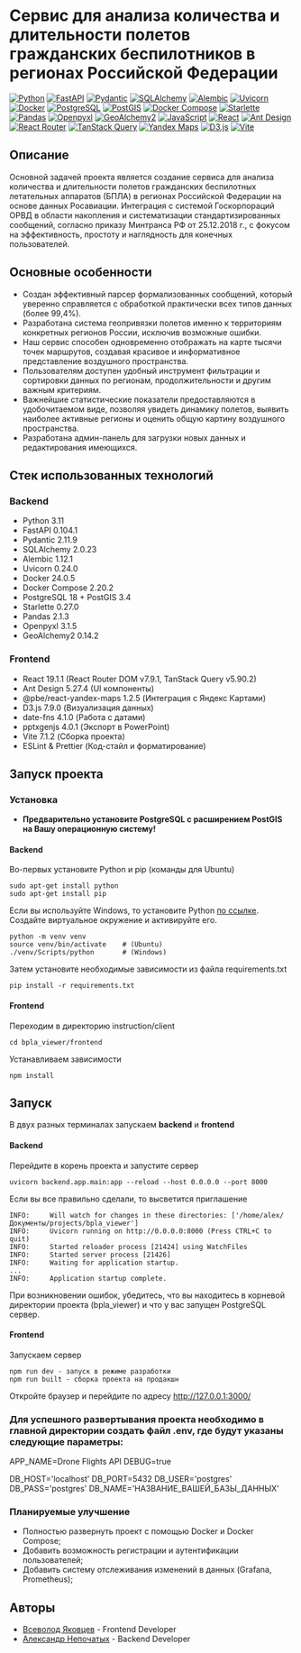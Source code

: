 # Сервис для анализа количества и длительности полетов гражданских беспилотников в регионах Российской Федерации

[![Python](https://img.shields.io/badge/-Python-464646?style=flat-square&logo=Python)](https://www.python.org/)
[![FastAPI](https://img.shields.io/badge/-FastAPI-464646?style=flat-square&logo=FastAPI)](https://fastapi.tiangolo.com/)
[![Pydantic](https://img.shields.io/badge/-Pydantic-464646?style=flat-square&logo=Pydantic)](https://pydantic.dev/)
[![SQLAlchemy](https://img.shields.io/badge/-SQLAlchemy-464646?style=flat-square&logo=SQLAlchemy)](https://www.sqlalchemy.org/)
[![Alembic](https://img.shields.io/badge/-Alembic-464646?style=flat-square&logo=Alembic)](https://alembic.sqlalchemy.org/en/latest/)
[![Uvicorn](https://img.shields.io/badge/-Uvicorn-464646?style=flat-square&logo=Uvicorn)](https://www.uvicorn.org/)
[![Docker](https://img.shields.io/badge/-Docker-464646?style=flat-square&logo=Docker)](https://www.docker.com/)
[![PostgreSQL](https://img.shields.io/badge/-PostgreSQL-464646?style=flat-square&logo=PostgreSQL)](https://www.postgresql.org/)
[![PostGIS](https://img.shields.io/badge/-PostGIS-464646?style=flat-square&logo=PostGIS)](https://postgis.net/)
[![Docker Compose](https://img.shields.io/badge/-Docker%20Compose-464646?style=flat-square&logo=Docker)](https://docs.docker.com/compose/)
[![Starlette](https://img.shields.io/badge/-Starlette-464646?style=flat-square&logo=Starlette)](https://www.starlette.io/)
[![Pandas](https://img.shields.io/badge/-Pandas-464646?style=flat-square&logo=Pandas)](https://pandas.pydata.org/)
[![Openpyxl](https://img.shields.io/badge/-Openpyxl-464646?style=flat-square)](https://openpyxl.readthedocs.io/en/stable/)
[![GeoAlchemy2](https://img.shields.io/badge/-GeoAlchemy2-464646?style=flat-square)](https://geoalchemy-2.readthedocs.io/en/latest/)
[![JavaScript](https://img.shields.io/badge/-JavaScript-464646?style=flat-square&logo=JavaScript)](https://developer.mozilla.org/en-US/docs/Web/JavaScript)
[![React](https://img.shields.io/badge/-React-464646?style=flat-square&logo=React)](https://reactjs.org/)
[![Ant Design](https://img.shields.io/badge/-Ant%20Design-464646?style=flat-square&logo=Ant%20Design)](https://ant.design/)
[![React Router](https://img.shields.io/badge/-React%20Router-464646?style=flat-square&logo=React%20Router)](https://reactrouter.com/)
[![TanStack Query](https://img.shields.io/badge/-TanStack%20Query-464646?style=flat-square&logo=TanStack)](https://tanstack.com/query/)
[![Yandex Maps](https://img.shields.io/badge/-Yandex%20Maps-464646?style=flat-square&logo=Yandex)](https://yandex.ru/maps/)
[![D3.js](https://img.shields.io/badge/-D3.js-464646?style=flat-square&logo=D3.js)](https://d3js.org/)
[![Vite](https://img.shields.io/badge/-Vite-464646?style=flat-square&logo=Vite)](https://vitejs.dev/)

## Описание
Основной задачей проекта является создание сервиса для анализа количества и длительности полетов гражданских беспилотных летательных аппаратов (БПЛА) в регионах Российской Федерации на основе данных Росавиации. Интеграция с системой Госкорпораций ОРВД в области накопления и систематизации стандартизированных сообщений, согласно приказу Минтранса РФ от 25.12.2018 г., с фокусом на эффективность, простоту и наглядность для конечных пользователей.

## Основные особенности
- Создан эффективный парсер формализованных сообщений, который уверенно справляется с обработкой практически всех типов данных (более 99,4%).
- Разработана система геопривязки полетов именно к территориям конкретных регионов России, исключив возможные ошибки.
- Наш сервис способен одновременно отображать на карте тысячи точек маршрутов, создавая красивое и информативное представление воздушного пространства.
- Пользователям доступен удобный инструмент фильтрации и сортировки данных по регионам, продолжительности и другим важным критериям.
- Важнейшие статистические показатели предоставляются в удобочитаемом виде, позволяя увидеть динамику полетов, выявить наиболее активные регионы и оценить общую картину воздушного пространства.
- Разработана админ-панель для загрузки новых данных и редактирования имеющихся.

## Стек использованных технологий

### Backend
+ Python 3.11
+ FastAPI 0.104.1
+ Pydantic 2.11.9
+ SQLAlchemy 2.0.23
+ Alembic 1.12.1
+ Uvicorn 0.24.0
+ Docker 24.0.5
+ Docker Compose 2.20.2
+ PostgreSQL 18 + PostGIS 3.4
+ Starlette 0.27.0
+ Pandas 2.1.3
+ Openpyxl 3.1.5
+ GeoAlchemy2 0.14.2

### Frontend
+ React 19.1.1 (React Router DOM v7.9.1, TanStack Query v5.90.2)
+ Ant Design 5.27.4 (UI компоненты)
+ @pbe/react-yandex-maps 1.2.5 (Интеграция с Яндекс Картами)
+ D3.js 7.9.0 (Визуализация данных)
+ date-fns 4.1.0 (Работа с датами)
+ pptxgenjs 4.0.1 (Экспорт в PowerPoint)
+ Vite 7.1.2 (Сборка проекта)
+ ESLint & Prettier (Код-стайл и форматирование)

## Запуск проекта

### Установка
- **Предварительно установите PostgreSQL с расширением PostGIS на Вашу операционную систему!**

#### Backend
Во-первых установите Python и pip (команды для Ubuntu)
```
sudo apt-get install python
sudo apt-get install pip
```
Если вы используйте Windows, то установите Python [по ссылке](https://www.python.org/downloads/release/python-31112/).
Создайте виртуальное окружение и активируйте его.
```
python -m venv venv
source venv/bin/activate    # (Ubuntu)
./venv/Scripts/python       # (Windows)
```
Затем установите необходимые зависимости из файла requirements.txt
```
pip install -r requirements.txt
```
#### Frontend
Переходим в директорию instruction/client
```
cd bpla_viewer/frontend
```
Устанавливаем зависимости
```
npm install
```
## Запуск
В двух разных терминалах запускаем **backend** и **frontend**
#### Backend
Перейдите в корень проекта и запустите сервер
```
uvicorn backend.app.main:app --reload --host 0.0.0.0 --port 8000
```
Если вы все правильно сделали, то высветится приглашение
```
INFO:     Will watch for changes in these directories: ['/home/alex/Документы/projects/bpla_viewer']
INFO:     Uvicorn running on http://0.0.0.0:8000 (Press CTRL+C to quit)
INFO:     Started reloader process [21424] using WatchFiles
INFO:     Started server process [21426]
INFO:     Waiting for application startup.
...
INFO:     Application startup complete.

```

При возникновении ошибок, убедитесь, что вы находитесь в корневой директории проекта (bpla_viewer)
и что у вас запущен PostgreSQL сервер.



#### Frontend
Запускаем сервер
```
npm run dev - запуск в режиме разработки
npm run built - сборка проекта на продакшн
```
Откройте браузер и перейдите по адресу http://127.0.0.1:3000/ 

### Для успешного развертывания проекта необходимо в главной директории создать файл .env, где будут указаны следующие параметры:
APP_NAME=Drone Flights API
DEBUG=true

DB_HOST='localhost'
DB_PORT=5432
DB_USER='postgres'
DB_PASS='postgres'
DB_NAME='НАЗВАНИЕ_ВАШЕЙ_БАЗЫ_ДАННЫХ'


### Планируемые улучшение
- Полностью развернуть проект с помощью Docker и Docker Compose;
- Добавить возможность регистрации и аутентификации пользователей;
- Добавить систему отслеживания изменений в данных (Grafana, Prometheus);

## Авторы
+ [Всеволод Яковцев](https://github.com/seva123321) - Frontend Developer
+ [Александр Непочатых](https://github.com/nepa27) - Backend Developer
